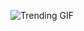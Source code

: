 
<!-- GIF_SECTION -->
![Trending GIF](https://media2.giphy.com/media/v1.Y2lkPThiYjIxNzcyaHBpMjM3NmJkOTQ3ZzFyZ3g3azk2dmtoeDZ4NHQ1Z3lsaTJrdWVwbyZlcD12MV9naWZzX3NlYXJjaCZjdD1n/78XCFBGOlS6keY1Bil/giphy.gif)
<!-- END_GIF_SECTION -->
